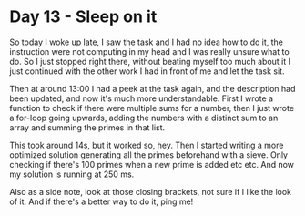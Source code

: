 # Day 13 - Sleep on it

So today I woke up late, I saw the task and I had no idea how to do it, the instruction were not computing in my head and I was really unsure what to do. So I just stopped right there, without beating myself too much about it I just continued with the other work I had in front of me and let the task sit.

Then at around 13:00 I had a peek at the task again, and the description had been updated, and now it's much more understandable. First I wrote a function to check if there were multiple sums for a number, then I just wrote a for-loop going upwards, adding the numbers with a distinct sum to an array and summing the primes in that list.

This took around 14s, but it worked so, hey. Then I started writing a more optimized solution generating all the primes beforehand with a sieve. Only checking if there's 100 primes when a new prime is added etc etc. And now my solution is running at 250 ms.

Also as a side note, look at those closing brackets, not sure if I like the look of it. And if there's a better way to do it, ping me!
